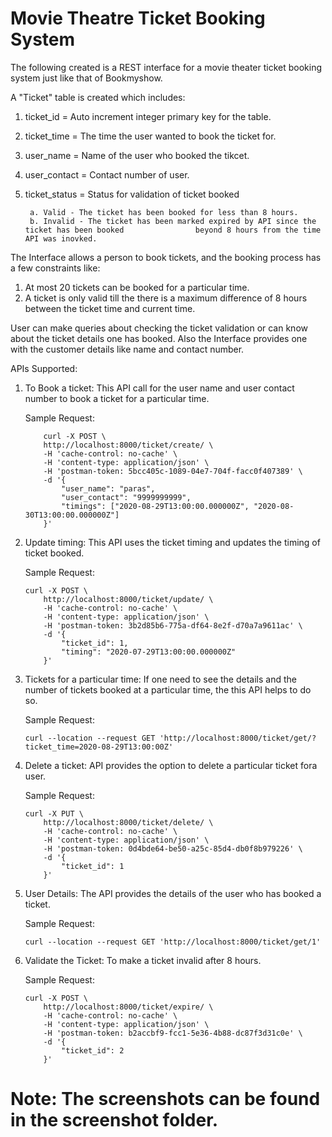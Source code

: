# Movie Theatre Ticket Booking System

The following created is a REST interface for a movie theater ticket booking system just like that of Bookmyshow.

A "Ticket" table is created which includes:

1. ticket_id = Auto increment integer primary key for the table.
2. ticket_time = The time the user wanted to book the ticket for.
3. user_name = Name of the user who booked the tikcet.
4. user_contact = Contact number of user.
5. ticket_status = Status for validation of ticket booked

		a. Valid - The ticket has been booked for less than 8 hours.
		b. Invalid - The ticket has been marked expired by API since the ticket has been booked 			   beyond 8 hours from the time API was inovked.

The Interface allows a person to book tickets, and the booking process has a few constraints like:

1. At most 20 tickets can be booked for a particular time.
2. A ticket is only valid till the there is a maximum difference of 8 hours between the ticket time and current time.

User can make queries about checking the ticket validation or can know about the ticket details one has booked. Also the Interface provides one with the customer details like name and contact number.

APIs Supported:

1. To Book a ticket: This API call for the user name and user contact number to book a ticket for a particular time.

	Sample Request:
	```
		curl -X POST \
		http://localhost:8000/ticket/create/ \
		-H 'cache-control: no-cache' \
		-H 'content-type: application/json' \
		-H 'postman-token: 5bcc405c-1089-04e7-704f-facc0f407389' \
		-d '{
			"user_name": "paras",
			"user_contact": "9999999999",
			"timings": ["2020-08-29T13:00:00.000000Z", "2020-08-30T13:00:00.000000Z"]
		}'
	```
2. Update timing: This API uses the ticket timing and updates the timing of ticket booked.

	Sample Request:
	```
	curl -X POST \
		http://localhost:8000/ticket/update/ \
		-H 'cache-control: no-cache' \
		-H 'content-type: application/json' \
		-H 'postman-token: 3b2d85b6-775a-df64-8e2f-d70a7a9611ac' \
		-d '{
			"ticket_id": 1,
			"timing": "2020-07-29T13:00:00.000000Z"
		}'

	```

3. Tickets for a particular time: If one need to see the details and the number of tickets booked at a particular time, the this API helps to do so.

	Sample Request:
	```
	curl --location --request GET 'http://localhost:8000/ticket/get/?ticket_time=2020-08-29T13:00:00Z'

	```

4. Delete a  ticket: API provides the option to delete a particular ticket fora user.

	Sample Request:
	```
	curl -X PUT \
		http://localhost:8000/ticket/delete/ \
		-H 'cache-control: no-cache' \
		-H 'content-type: application/json' \
		-H 'postman-token: 0d4bde64-be50-a25c-85d4-db0f8b979226' \
		-d '{
			"ticket_id": 1
		}'

	```


5. User Details: The API provides the details of the user who has booked a ticket.

	Sample Request:
	```
	curl --location --request GET 'http://localhost:8000/ticket/get/1'

	```

6. Validate the Ticket: To make a ticket invalid after 8 hours.

	Sample Request:
	```
	curl -X POST \
		http://localhost:8000/ticket/expire/ \
		-H 'cache-control: no-cache' \
		-H 'content-type: application/json' \
		-H 'postman-token: b2accbf9-fcc1-5e36-4b88-dc87f3d31c0e' \
		-d '{
			"ticket_id": 2
		}'
	```
	

# Note: The screenshots can be found in the screenshot folder.
